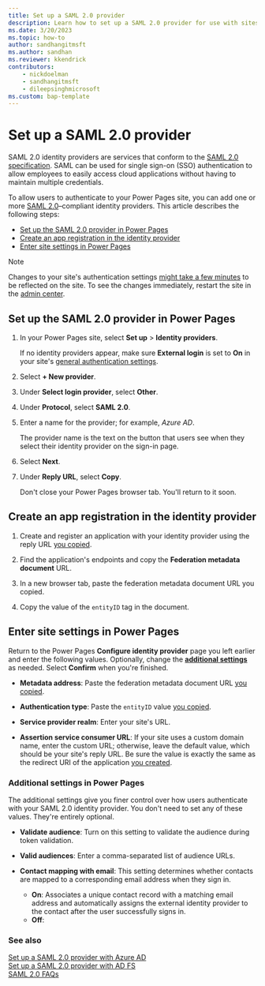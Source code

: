 ```yaml
---
title: Set up a SAML 2.0 provider
description: Learn how to set up a SAML 2.0 provider for use with sites you create with Microsoft Power Pages.
ms.date: 3/20/2023
ms.topic: how-to
author: sandhangitmsft
ms.author: sandhan
ms.reviewer: kkendrick
contributors:
    - nickdoelman
    - sandhangitmsft
    - dileepsinghmicrosoft
ms.custom: bap-template
---
```


# Set up a SAML 2.0 provider

SAML 2.0 identity providers are services that conform to the [SAML 2.0 specification](https://docs.oasis-open.org/security/saml/Post2.0/sstc-saml-tech-overview-2.0-cd-02.html). SAML can be used for single sign-on (SSO) authentication to allow employees to easily access cloud applications without having to maintain multiple credentials.

To allow users to authenticate to your Power Pages site, you can add one or more [SAML 2.0](https://docs.oasis-open.org/security/saml/Post2.0/sstc-saml-tech-overview-2.0-cd-02.html)&ndash;compliant identity providers. This article describes the following steps:

- [Set up the SAML 2.0 provider in Power Pages](#set-up-the-saml-20-provider-in-power-pages)
- [Create an app registration in the identity provider](#create-an-app-registration-in-the-identity-provider)
- [Enter site settings in Power Pages](#enter-site-settings-in-power-pages)

> [!NOTE]
> Changes to your site's authentication settings [might take a few minutes](/power-apps/maker/portals/admin/clear-server-side-cache#caching-changes-for-portals-with-version-926x-or-later) to be reflected on the site. To see the changes immediately, restart the site in the [admin center](../../admin/admin-overview.md).

## Set up the SAML 2.0 provider in Power Pages

1. In your Power Pages site, select **Set up** > **Identity providers**.

    If no identity providers appear, make sure **External login** is set to **On** in your site's [general authentication settings](configure-site.md#select-general-authentication-settings).

1. Select **+ New provider**.

1. Under **Select login provider**, select **Other**.

1. Under **Protocol**, select **SAML 2.0**.

1. Enter a name for the provider; for example, *Azure AD*.

    The provider name is the text on the button that users see when they select their identity provider on the sign-in page.

1. Select **Next**.

1. Under **Reply URL**, select **Copy**.

    Don't close your Power Pages browser tab. You'll return to it soon.

## Create an app registration in the identity provider

1. Create and register an application with your identity provider using the reply URL [you copied](#set-up-the-saml-20-provider-in-power-pages).

1. Find the application's endpoints and copy the **Federation metadata document** URL.

1. In a new browser tab, paste the federation metadata document URL you copied.

1. Copy the value of the `entityID` tag in the document.

## Enter site settings in Power Pages

Return to the Power Pages **Configure identity provider** page you left earlier and enter the following values. Optionally, change the [**additional settings**](#additional-settings-in-power-pages) as needed. Select **Confirm** when you're finished.

- **Metadata address**: Paste the federation metadata document URL [you copied](#create-an-app-registration-in-the-identity-provider).

- **Authentication type**: Paste the `entityID` value [you copied](#create-an-app-registration-in-the-identity-provider).

- **Service provider realm**: Enter your site's URL.

- **Assertion service consumer URL**: If your site uses a custom domain name, enter the custom URL; otherwise, leave the default value, which should be your site's reply URL. Be sure the value is exactly the same as the redirect URI of the application [you created](#create-an-app-registration-in-the-identity-provider).

### Additional settings in Power Pages

The additional settings give you finer control over how users authenticate with your SAML 2.0 identity provider. You don't need to set any of these values. They're entirely optional.

- **Validate audience**: Turn on this setting to validate the audience during token validation.

- **Valid audiences**: Enter a comma-separated list of audience URLs.

- **Contact mapping with email**: This setting determines whether contacts are mapped to a corresponding email address when they sign in.

  - **On**: Associates a unique contact record with a matching email address and automatically assigns the external identity provider to the contact after the user successfully signs in.
  - **Off**: <!-- EDITOR'S NOTE: I couldn't find an explanation for this setting that's any clearer than what's here. What happens if this setting is left off? And what does it mean when it's turned on? -->

### See also

[Set up a SAML 2.0 provider with Azure AD](saml2-settings-azure-ad.md)  
[Set up a SAML 2.0 provider with AD FS](saml2-settings.md)  
[SAML 2.0 FAQs](saml2-faqs.md)
